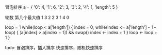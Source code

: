 冒泡排序
a = {
	'0': 4,
	'1': 6,
	'2': 3,
	'3': 2,
	'4': 1,
	'length': 5
}


轮数 第几个最大值
1		3
2		2
3		1
4		0

loop = 1
while(loop < a['length']) {
	index = 0;
	while(index <= a['length'] - 1 - loop) {
		(a[index] > a[index + 1]) && swap()
		index <- index + 1
	}
	loop <- loop + 1
}

todo:
冒泡排序，插入排序
快速排序，随机快速排序



